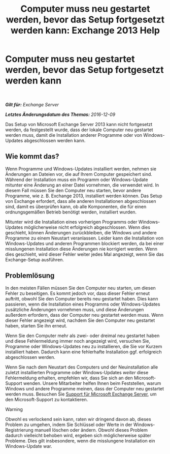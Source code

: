 ﻿---
title: 'Computer muss neu gestartet werden, bevor das Setup fortgesetzt werden kann: Exchange 2013 Help'
TOCTitle: Computer muss neu gestartet werden, bevor das Setup fortgesetzt werden kann
ms:assetid: f2d8e504-18c1-4b86-9b97-7654d0391b19
ms:mtpsurl: https://technet.microsoft.com/de-de/library/ms.exch.setupreadiness.pendingrebootwindowscomponents(v=EXCHG.150)
ms:contentKeyID: 50477052
ms.date: 04/24/2018
mtps_version: v=EXCHG.150
ms.translationtype: HT
---

# Computer muss neu gestartet werden, bevor das Setup fortgesetzt werden kann

 

_**Gilt für:** Exchange Server_

_**Letztes Änderungsdatum des Themas:** 2016-12-09_

Das Setup von Microsoft Exchange Server 2013 kann nicht fortgesetzt werden, da festgestellt wurde, dass der lokale Computer neu gestartet werden muss, damit die Installation anderer Programme oder von Windows-Updates abgeschlossen werden kann.

## Wie kommt das?

Wenn Programme und Windows-Updates installiert werden, nehmen sie Änderungen an Dateien vor, die auf Ihrem Computer gespeichert sind. Während der Installation muss ein Programm oder Windows-Update mitunter eine Änderung an einer Datei vornehmen, die verwendet wird. In diesem Fall müssen Sie den Computer neu starten, bevor andere Programme, wie z. B. Exchange 2013, installiert werden können. Das Setup von Exchange erfordert, dass alle anderen Installationen abgeschlossen sind, damit es überprüfen kann, ob alle Komponenten, die für einen ordnungsgemäßen Betrieb benötigt werden, installiert wurden.

Mitunter wird die Installation eines vorherigen Programms oder Windows-Updates möglicherweise nicht erfolgreich abgeschlossen. Wenn dies geschieht, können Änderungen zurückbleiben, die Windows und andere Programme zu einem Neustart veranlassen. Leider kann die Installation von Windows-Updates und anderen Programmen blockiert werden, da bei einer misslungenen Installation diese Änderungen nie korrigiert werden. Wenn dies geschieht, wird dieser Fehler weiter jedes Mal angezeigt, wenn Sie das Exchange-Setup ausführen.

## Problemlösung

In den meisten Fällen müssen Sie den Computer neu starten, um diesen Fehler zu beseitigen. Es kommt jedoch vor, dass dieser Fehler erneut auftritt, obwohl Sie den Computer bereits neu gestartet haben. Dies kann passieren, wenn die Installation eines Programms oder Windows-Updates zusätzliche Änderungen vornehmen muss, und diese Änderungen außerdem erfordern, dass der Computer neu gestartet werden muss. Wenn dieser Fehler angezeigt wird, nachdem Sie den Computer neu gestartet haben, starten Sie ihn erneut.

Wenn Sie den Computer mehr als zwei- oder dreimal neu gestartet haben und diese Fehlermeldung immer noch angezeigt wird, versuchen Sie, Programme oder Windows-Updates neu zu installieren, die Sie vor Kurzem installiert haben. Dadurch kann eine fehlerhafte Installation ggf. erfolgreich abgeschlossen werden.

Wenn Sie nach dem Neustart des Computers und der Neuinstallation alle zuletzt installierten Programme oder Windows-Updates *weiter* diese Fehlermeldung erhalten, empfehlen wir, dass Sie sich an den Microsoft-Support wenden. Unsere Mitarbeiter helfen Ihnen beim Feststellen, warum Windows und andere Programme meinen, dass der Computer neu gestartet werden muss. Besuchen Sie [Support für Microsoft Exchange Server](https://go.microsoft.com/fwlink/p/?linkid=525940), um den Microsoft-Support zu kontaktieren.


> [!WARNING]
> Obwohl es verlockend sein kann, raten wir dringend davon ab, dieses Problem zu umgehen, indem Sie Schlüssel oder Werte in der Windows-Registrierung manuell löschen oder ändern. Obwohl dieses Problem dadurch vielleicht behoben wird, ergeben sich möglicherweise später Probleme. Dies gilt insbesondere, wenn die misslungene Installation ein Windows-Update war.


